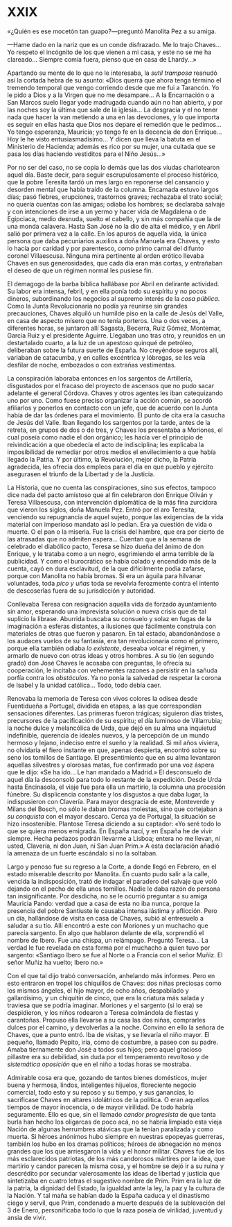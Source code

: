 # XXIX

«¿Quién es ese mocetón tan guapo?—preguntó Manolita Pez a su amiga.

—Hame dado en la nariz que es un conde disfrazado. Me lo trajo Chaves... Yo
respeto el incógnito de los que vienen a mi casa, y este no se me ha
clareado... Siempre comía fuera, pienso que en casa de Lhardy...»

Apartando su mente de lo que no le interesaba, la *sutil tramposa* reanudó así
la cortada hebra de su asunto: «Dios querrá que ahora tenga término el tremendo
temporal que vengo corriendo desde que me fui a Tarancón. Yo le pido a Dios
y a la Virgen que no me desampare... A la Encarnación o a San Marcos suelo
llegar yode madrugada cuando aún no han abierto, y por las noches soy la última
que sale de la iglesia... La desgracia y el no tener nada que hacer la van
metiendo a una en las devociones, y lo que importa es seguir en ellas hasta que
Dios nos depare el remedión que le pedimos... Yo tengo esperanza, Mauricia; yo
tengo fe en la decencia de don Enrique... Hoy le he visto entusiasmadísimo...
Y dicen que lleva la batuta en el Ministerio de Hacienda; además es rico por su
mujer, una cuitada que se pasa los días haciendo vestiditos para el Niño
Jesús...»

Por no ser del caso, no se copia lo demás que las dos viudas charlotearon aquel
día. Baste decir, para seguir escrupulosamente el proceso histórico, que la
pobre Teresita tardó un mes largo en reponerse del cansancio y desorden mental
que había traído de la columna. Encamada estuvo largos días; pasó fiebres,
erupciones, trastornos graves; rechazaba el trato social; no quería cuentas con
las amigas; odiaba los hombres; se declaraba salvaje y con intenciones de irse
a un yermo y hacer vida de Magdalena o de Egipciaca, medio desnuda, suelto el
cabello, y sin más compañía que la de una monda calavera. Hasta San José no la
dio de alta el médico, y en Abril salió por primera vez a la calle. En los
apuros de aquella vida, la única persona que daba pecuniarios auxilios a doña
Manuela era Chaves, y esto lo hacía por caridad y por parentesco, como primo
carnal del difunto coronel Villaescusa. Ninguna mira pertinente al orden
erótico llevaba Chaves en sus generosidades, que cada día eran más cortas,
y entrañaban el deseo de que un régimen normal les pusiese fin.

El demagogo de la barba bíblica hallábase por Abril en delirante actividad. Su
labor era intensa, febril, y en ella ponía todo su espíritu y no pocos dineros,
subordinando los negocios al supremo interés de la *cosa pública*. Como la
Junta Revolucionaria no podía ya reunirse sin grandes precauciones, Chaves
alquiló un humilde piso en la calle de Jesús del Valle, en casa de aspecto
mísero que no tenía porteros. Una o dos veces, a diferentes horas, se juntaron
allí Sagasta, Becerra, Ruiz Gómez, Montemar, García Ruiz y el presidente
Aguirre. Llegaban uno tras otro, y reunidos en un destartalado cuarto, a la luz
de un apestoso quinqué de petróleo, deliberaban sobre la futura suerte de
España. No creyéndose seguros allí, variaban de catacumba, y en calles
excéntrica y lóbregas, se les veía desfilar de noche, embozados o con extrañas
vestimentas.

La conspiración laboraba entonces en los sargentos de Artillería, disgustados
por el fracaso del proyecto de ascensos que no pudo sacar adelante el general
Córdova. Chaves y otros agentes les iban catequizando uno por uno. Como fuese
preciso organizar la acción común, se acordó afiliarlos y ponerlos en contacto
con un jefe, que de acuerdo con la Junta había de dar las órdenes para el
movimiento. El punto de cita era la casucha de Jesús del Valle. Iban llegando
los sargentos por la tarde, antes de la retreta, en grupos de dos o de tres,
y Chaves los presentaba a Moriones, el cual poseía como nadie el don orgánico;
les hacía ver el principio de reivindicación a que obedecía el acto de
indisciplina; les explicaba la imposibilidad de remediar por otros medios el
envilecimiento a que había llegado la Patria. Y por último, la Revolución,
mejor dicho, la Patria agradecida, les ofrecía dos empleos para el día en que
pueblo y ejército asegurasen el triunfo de la Libertad y de la Justicia.

La Historia, que no cuenta las conspiraciones, sino sus efectos, tampoco dice
nada del pacto amistoso que al fin celebraron don Enrique Oliván y Teresa
Villaescusa, con intervención diplomática de la más fina zurcidora que vieron
los siglos, doña Manuela Pez. Entró por el aro Teresita, venciendo su
repugnancia de aquel sujeto, porque las exigencias de la vida material con
imperioso mandato así lo pedían. Era ya cuestión de vida o muerte. O el pan
o la miseria. Fue la crisis del hambre, que era por cierto de las atrasadas que
no admiten espera... Cuentan que a la semana de celebrado el diabólico pacto,
Teresa se hizo dueña del ánimo de don Enrique, y le trataba como a un negro,
esgrimiendo el arma terrible de la publicidad. Y como el burocrático se había
colado y encendido más de la cuenta, cayó en dura esclavitud, de la que
difícilmente podía zafarse, porque con Manolita no había bromas. Si era un
águila para hilvanar voluntades, toda *pico y uñas* toda se revolvía ferozmente
contra el intento de descoserlas fuera de su jurisdicción y autoridad.

Conllevaba Teresa con resignación aquella vida de forzado ayuntamiento sin
amor, esperando una imprevista solución o nueva crisis que de tal suplicio la
librase. Aburrida buscaba su consuelo y solaz en fugas de la imaginación
a esferas distantes, a ilusiones que fácilmente construía con materiales de
otras que fueron y pasaron. En tal estado, abandonándose a los audaces vuelos
de su fantasía, era tan revolucionaria como el primero, porque ella también
odiaba *lo existente*, deseaba volcar el régimen, y armarlo de nuevo con otras
ideas y otros hombres. A su tío (en segundo grado) don José Chaves le acosaba
con preguntas, le ofrecía su cooperación, le incitaba con vehementes razones
a persistir en la sañuda porfía contra los *obstáculos*. Ya no ponía la
salvedad de respetar la corona de Isabel y la unidad católica... Todo, todo
debía caer.

Renovaba la memoria de Teresa con vivos colores la odisea desde Fuentidueña
a Portugal, dividida en etapas, a las que correspondían sensaciones diferentes.
Las primeras fueron trágicas; siguieron días tristes, precursores de la
pacificación de su espíritu; el día luminoso de Villarrubia; la noche dulce
y melancólica de Urda, que dejó en su alma una inquietud indefinible, querencia
de ideales nuevos, y la percepción de un mundo hermoso y lejano, indeciso entre
el sueño y la realidad. Si mil años viviera, no olvidaría el fiero instante en
que, apenas despierta, encontró sobre su seno los tomillos de Santiago. El
presentimiento que en su alma levantaron aquellas silvestres y olorosas matas,
fue confirmado por una voz áspera que le dijo: «Se ha ido... Le han mandado
a Madrid.» El desconsuelo de aquel día la desconsoló para todo lo restante de
la expedición. Desde Urda hasta Encinasola, el viaje fue para ella un martirio,
la columna una procesión fúnebre. Su displicencia constante y los disgustos
a que daba lugar, la indispusieron con Clavería. Para mayor desgracia de este,
Monteverde y Milans del Bosch, no sólo le daban bromas molestas, sino que
cortejaban a *su conquista* con el mayor descaro. Cerca ya de Portugal, la
situación se hizo insostenible. Plantose Teresa diciendo a su captador: «Yo
seré todo lo que se quiera menos emigrada. En España nací, y en España he de
vivir siempre.  Hecha pedazos podrán llevarme a Lisboa; entera no me llevan, ni
usted, Clavería, ni don Juan, ni San Juan Prim.» A esta declaración añadió la
amenaza de un fuerte escándalo si no la soltaban.

Largo y penoso fue su regreso a la Corte, a donde llegó en Febrero, en el
estado miserable descrito por Manolita. En cuanto pudo salir a la calle,
vencida la indisposición, trató de indagar el paradero del salvaje que voló
dejando en el pecho de ella unos tomillos. Nadie le daba razón de persona tan
insignificante. Por desdicha, no se le ocurrió preguntar a su amiga Mauricia
Pando: verdad que a casa de esta no iba nunca, porque la presencia del pobre
Santiuste le causaba intensa lástima y aflicción. Pero un día, hallándose de
visita en casa de Chaves, subió al entresuelo a saludar a su tío. Allí encontró
a este con Moriones y un muchacho que parecía sargento. En algo que hablaron
delante de ella, sorprendió el nombre de Ibero. Fue una chispa, un relámpago.
Preguntó Teresa... La verdad le fue revelada en esta forma por el muchacho
a quien tuvo por sargento: «Santiago Ibero se fue al Norte o a Francia con el
señor Muñiz. El señor Muñiz ha vuelto; Ibero no.»

Con el que tal dijo trabó conversación, anhelando más informes. Pero en esto
entraron en tropel los chiquillos de Chaves: dos niñas preciosas como los
mismos ángeles, el hijo mayor, de ocho años, despabilado y gallardísimo, y un
chiquitín de cinco, que era la criatura más salada y traviesa que se podría
imaginar. Moriones y el sargento (si lo era) se despidieron, y los niños
rodearon a Teresa colmándola de fiestas y carantoñas. Propuso ella llevarse
a su casa las dos niñas, comprarles dulces por el camino, y devolverlas a la
noche. Convino en ello la señora de Chaves, que a punto entró. Iba de visitas,
y se llevaría el niño mayor. El pequeño, llamado Pepito, iría, como de
costumbre, a paseo con su padre. Amaba tiernamente don José a todos sus hijos;
pero aquel gracioso pillastre era su debilidad, sin duda por el temperamento
revoltoso y de *sistemática oposición* que en el niño a todas horas se
mostraba.

Admirable cosa era que, gozando de tantos bienes domésticos, mujer buena
y hermosa, lindos, inteligentes hijuelos, floreciente negocio comercial, todo
esto y su reposo y su tiempo, y sus ganancias, lo sacrificase Chaves en altares
idolátricos de la política. O eran aquellos tiempos de mayor inocencia, o de
mayor virilidad. De todo habría seguramente. Ello es que, sin el llamado
*candor progresista* de que tanta burla han hecho los oligarcas de poco acá, no
se habría limpiado esta vieja Nación de algunas herrumbres atávicas que la
tenían paralizada y como muerta. Si héroes anónimos hubo siempre en nuestras
epopeyas guerreras, también los hubo en los dramas políticos; héroes de
abnegación no menos grandes que los que arriesgaron la vida y el honor militar.
Chaves fue de los más esclarecidos patriotas, de los más candorosos mártires
por la idea, que martirio y candor parecen la misma cosa, y el hombre se dejó
ir a su ruina y descrédito por secundar valerosamente las ideas de libertad
y justicia que sintetizaba en cuatro letras el sugestivo nombre de Prim. Prim
era la luz de la patria, la dignidad del Estado, la igualdad ante la ley, la
paz y la cultura de la Nación. Y tal maña se habían dado la España caduca y el
dinastismo ciego y servil, que Prim, condenado a muerte después de la
sublevación del 3 de Enero, personificaba todo lo que la raza poseía de
virilidad, juventud y ansia de vivir.
